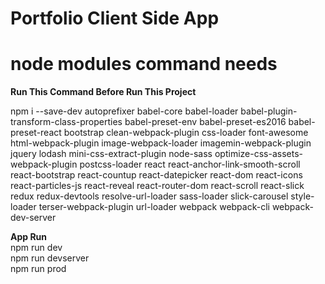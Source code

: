 # Portfolio Client Side App
# node modules command needs


<strong>Run This Command Before Run This Project </strong> <br>

npm i --save-dev autoprefixer babel-core babel-loader babel-plugin-transform-class-properties babel-preset-env babel-preset-es2016 babel-preset-react bootstrap clean-webpack-plugin css-loader font-awesome html-webpack-plugin image-webpack-loader imagemin-webpack-plugin jquery lodash mini-css-extract-plugin node-sass optimize-css-assets-webpack-plugin postcss-loader react react-anchor-link-smooth-scroll react-bootstrap react-countup react-datepicker react-dom react-icons react-particles-js react-reveal react-router-dom react-scroll react-slick redux redux-devtools resolve-url-loader sass-loader slick-carousel style-loader terser-webpack-plugin url-loader webpack webpack-cli webpack-dev-server
 

<strong> App Run </strong> </br>
npm run dev </br>
npm run devserver </br>
npm run prod </br>
